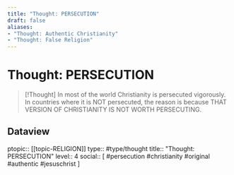 ```yaml
---
title: "Thought: PERSECUTION"
draft: false
aliases:
- "Thought: Authentic Christianity"
- "Thought: False Religion"
---
```

# Thought: PERSECUTION
> [!Thought]
> In most of the world Christianity is persecuted vigorously.
> In countries where it is NOT persecuted, the reason is because THAT VERSION OF CHRISTIANITY IS NOT WORTH PERSECUTING.

## Dataview
ptopic:: [[topic-RELIGION]]
type:: #type/thought
title:: "Thought: PERSECUTION"
level:: 4
social:: [ #persecution #christianity #original #authentic #jesuschrist ]